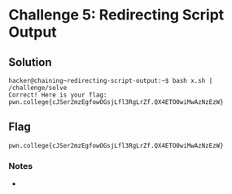# Challenge 5: Redirecting Script Output

## Solution

```
hacker@chaining~redirecting-script-output:~$ bash x.sh | /challenge/solve
Correct! Here is your flag:
pwn.college{cJSer2mzEgfowOGsjLfl3RgLrZf.QX4ETO0wiMwAzNzEzW}
```
## Flag
`pwn.college{cJSer2mzEgfowOGsjLfl3RgLrZf.QX4ETO0wiMwAzNzEzW}`
### Notes
-